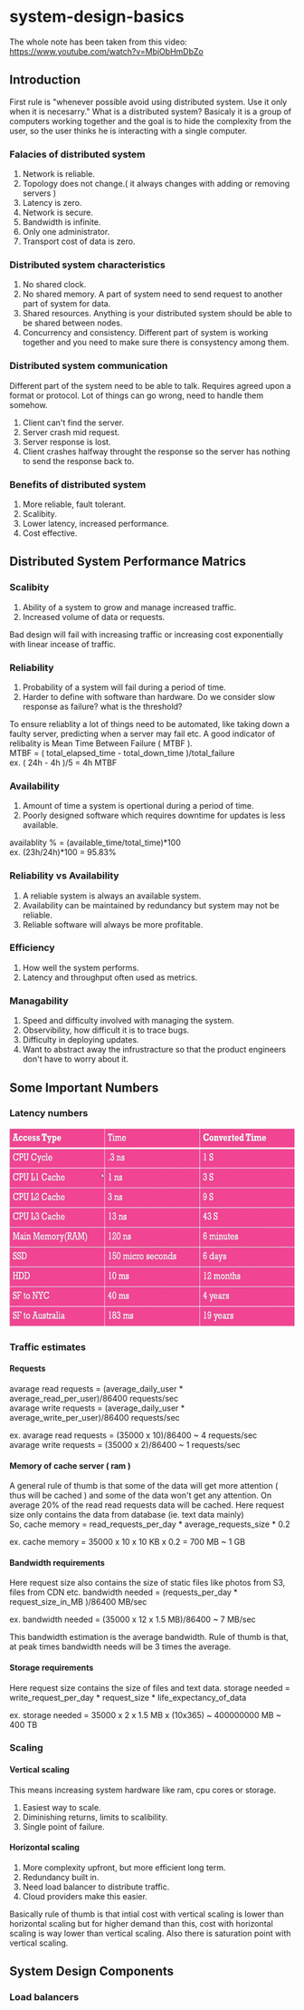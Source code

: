 # system-design-basics

The whole note has been taken from this video: https://www.youtube.com/watch?v=MbjObHmDbZo

## Introduction

First rule is "whenever possible avoid using distributed system. Use it only when it is necesarry." What is a distributed system? Basicaly it is a group of computers working together and the goal is to hide the complexity from the user, so the user thinks he is interacting with a single computer.

### Falacies of distributed system

  1. Network is reliable.
  2. Topology does not change.( it always changes with adding or removing servers )
  3. Latency is zero.
  4. Network is secure.
  5. Bandwidth is infinite.
  6. Only one administrator.
  7. Transport cost of data is zero.

### Distributed system characteristics
  1. No shared clock.
  2. No shared memory. A part of system need to send request to another part of system for data.
  3. Shared resources. Anything is your distributed system should be able to be shared between nodes.
  4. Concurrency and consistency. Different part of system is working together and you need to make sure there is consystency among them.

### Distributed system communication
Different part of the system need to be able to talk. Requires agreed upon a format or protocol. Lot of things can go wrong, need to handle them somehow. 
  1. Client can't find the server.
  2. Server crash mid request.
  3. Server response is lost.
  4. Client crashes halfway throught the response so the server has nothing to send the response back to.

### Benefits of distributed system
  1. More reliable, fault tolerant.
  2. Scalibity.
  3. Lower latency, increased performance.
  4. Cost effective.


## Distributed System Performance Matrics

### Scalibity
  1. Ability of a system to grow and manage increased traffic.
  2. Increased volume of data or requests.

Bad design will fail with increasing traffic or increasing cost exponentially with linear incease of traffic.

### Reliability
  1. Probability of a system will fail during a period of time. 
  2. Harder to define with software than hardware. Do we consider slow response as failure? what is the threshold?

To ensure reliablity a lot of things need to be automated, like taking down a faulty server, predicting when a server may fail etc. A good indicator of relibality is Mean Time Between Failure ( MTBF ). \
MTBF = ( total_elapsed_time - total_down_time )/total_failure \
ex. ( 24h - 4h )/5 =  4h MTBF

### Availability
  1. Amount of time a system is opertional during a period of time.
  2. Poorly designed software which requires downtime for updates is less available.

availablity % = (available_time/total_time)*100 \
ex. (23h/24h)*100 = 95.83%

### Reliability vs Availability
  1. A reliable system is always an available system.
  2. Availability can be maintained by redundancy but system may not be reliable.
  3. Reliable software will always be more profitable. 

### Efficiency
  1. How well the system performs.
  2. Latency and throughput often used as metrics.


### Managability
  1. Speed and difficulty involved with managing the system.
  2. Observibility, how difficult it is to trace bugs.
  3. Difficulty in deploying updates.
  4. Want to abstract away the infrustracture so that the product engineers don't have to worry about it.

## Some Important Numbers

### Latency numbers
<img src="latency_number.png" alt="drawing" style="height:350px;"/>

### Traffic estimates

#### Requests
avarage read requests = (average_daily_user * average_read_per_user)/86400 requests/sec \
avarage write requests = (average_daily_user * average_write_per_user)/86400 requests/sec 

ex. avarage read requests = (35000 x 10)/86400 ~ 4 requests/sec \
avarage write requests = (35000 x 2)/86400 ~ 1 requests/sec

#### Memory of cache server ( ram )
A general rule of thumb is that some of the data will get more attention ( thus will be cached ) and some of the data won't get any attention. On average 20%
of the read read requests data will be cached. Here request size only contains the data from database (ie. text data mainly) \
So, cache memory = read_requests_per_day * average_requests_size * 0.2 

ex. cache memory = 35000 x 10 x 10 KB x 0.2 = 700 MB ~ 1 GB

#### Bandwidth requirements
Here request size also contains the size of static files like photos from S3, files from CDN etc. 
bandwidth needed = (requests_per_day * request_size_in_MB )/86400  MB/sec 

ex. bandwidth needed = (35000 x 12  x 1.5 MB)/86400 ~ 7 MB/sec

This bandwidth estimation is the average bandwidth. Rule of thumb is that, at peak times bandwidth needs will be 3 times the average.

#### Storage requirements
Here request size contains the size of files and text data.
storage needed = write_request_per_day * request_size * life_expectancy_of_data

ex. storage needed = 35000 x 2 x 1.5 MB x (10x365) ~ 400000000 MB ~ 400 TB


### Scaling
#### Vertical scaling
This means increasing system hardware like ram, cpu cores or storage.
  1. Easiest way to scale.
  2. Diminishing returns, limits to scalibility.
  3. Single point of failure.
  
#### Horizontal scaling
  1. More complexity upfront, but more efficient long term.
  2. Redundancy built in.
  3. Need load balancer to distribute traffic.
  4. Cloud providers make this easier.

Basically rule of thumb is that intial cost with vertical scaling is lower than horizontal scaling but for higher demand than this, cost with horizontal scaling is way lower than vertical scaling. Also there is saturation point with vertical scaling. 

## System Design Components
### Load balancers
